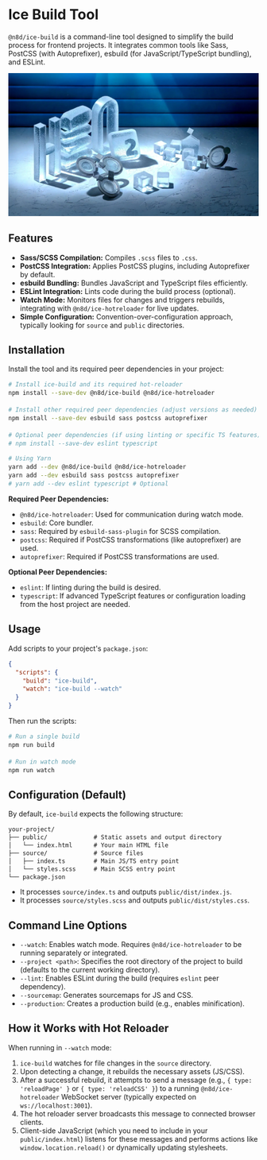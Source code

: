 # Ice Build Tool

`@n8d/ice-build` is a command-line tool designed to simplify the build process for frontend projects. It integrates common tools like Sass, PostCSS (with Autoprefixer), esbuild (for JavaScript/TypeScript bundling), and ESLint.

![hTWOo Iced Logo](https://raw.githubusercontent.com/n8design/ice/refs/heads/main/assets/frozen-htwoo.webp)

## Features

-   **Sass/SCSS Compilation:** Compiles `.scss` files to `.css`.
-   **PostCSS Integration:** Applies PostCSS plugins, including Autoprefixer by default.
-   **esbuild Bundling:** Bundles JavaScript and TypeScript files efficiently.
-   **ESLint Integration:** Lints code during the build process (optional).
-   **Watch Mode:** Monitors files for changes and triggers rebuilds, integrating with `@n8d/ice-hotreloader` for live updates.
-   **Simple Configuration:** Convention-over-configuration approach, typically looking for `source` and `public` directories.

## Installation

Install the tool and its required peer dependencies in your project:

```bash
# Install ice-build and its required hot-reloader
npm install --save-dev @n8d/ice-build @n8d/ice-hotreloader

# Install other required peer dependencies (adjust versions as needed)
npm install --save-dev esbuild sass postcss autoprefixer

# Optional peer dependencies (if using linting or specific TS features)
# npm install --save-dev eslint typescript
```
```bash
# Using Yarn
yarn add --dev @n8d/ice-build @n8d/ice-hotreloader
yarn add --dev esbuild sass postcss autoprefixer
# yarn add --dev eslint typescript # Optional
```

**Required Peer Dependencies:**

*   `@n8d/ice-hotreloader`: Used for communication during watch mode.
*   `esbuild`: Core bundler.
*   `sass`: Required by `esbuild-sass-plugin` for SCSS compilation.
*   `postcss`: Required if PostCSS transformations (like autoprefixer) are used.
*   `autoprefixer`: Required if PostCSS transformations are used.

**Optional Peer Dependencies:**

*   `eslint`: If linting during the build is desired.
*   `typescript`: If advanced TypeScript features or configuration loading from the host project are needed.

## Usage

Add scripts to your project's `package.json`:

```json
{
  "scripts": {
    "build": "ice-build",
    "watch": "ice-build --watch"
  }
}
```

Then run the scripts:

```bash
# Run a single build
npm run build

# Run in watch mode
npm run watch
```

## Configuration (Default)

By default, `ice-build` expects the following structure:

```
your-project/
├── public/             # Static assets and output directory
│   └── index.html      # Your main HTML file
├── source/             # Source files
│   ├── index.ts        # Main JS/TS entry point
│   └── styles.scss     # Main SCSS entry point
└── package.json
```

-   It processes `source/index.ts` and outputs `public/dist/index.js`.
-   It processes `source/styles.scss` and outputs `public/dist/styles.css`.

## Command Line Options

*   `--watch`: Enables watch mode. Requires `@n8d/ice-hotreloader` to be running separately or integrated.
*   `--project <path>`: Specifies the root directory of the project to build (defaults to the current working directory).
*   `--lint`: Enables ESLint during the build (requires `eslint` peer dependency).
*   `--sourcemap`: Generates sourcemaps for JS and CSS.
*   `--production`: Creates a production build (e.g., enables minification).

## How it Works with Hot Reloader

When running in `--watch` mode:

1.  `ice-build` watches for file changes in the `source` directory.
2.  Upon detecting a change, it rebuilds the necessary assets (JS/CSS).
3.  After a successful rebuild, it attempts to send a message (e.g., `{ type: 'reloadPage' }` or `{ type: 'reloadCSS' }`) to a running `@n8d/ice-hotreloader` WebSocket server (typically expected on `ws://localhost:3001`).
4.  The hot reloader server broadcasts this message to connected browser clients.
5.  Client-side JavaScript (which you need to include in your `public/index.html`) listens for these messages and performs actions like `window.location.reload()` or dynamically updating stylesheets.
